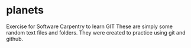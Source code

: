 # planets
Exercise for Software Carpentry to learn GIT
These are simply some random text files and folders.
They were created to practice using git and github.

